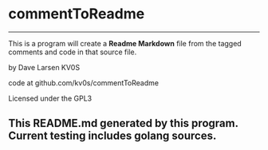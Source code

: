  # commentToReadme
 ---
 This is a program will create a **Readme Markdown** file from the tagged comments and code in that source file.

 by Dave Larsen KV0S

 code at github.com/kv0s/commentToReadme

 Licensed under the GPL3

 This README.md generated by this program.  Current testing includes golang sources.
 ---
